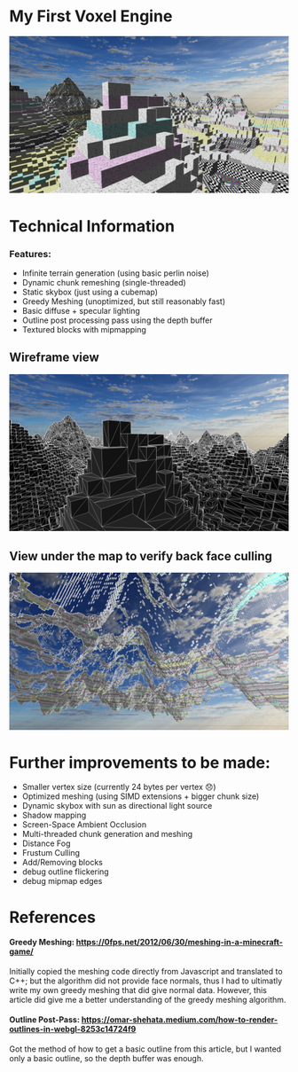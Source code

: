 # My First Voxel Engine
![](screenshots/image.png)

# Technical Information
### Features:
- Infinite terrain generation (using basic perlin noise)
- Dynamic chunk remeshing (single-threaded)
- Static skybox (just using a cubemap)
- Greedy Meshing (unoptimized, but still reasonably fast)
- Basic diffuse + specular lighting
- Outline post processing pass using the depth buffer
- Textured blocks with mipmapping

## Wireframe view
![](screenshots/wireframe.png)
## View under the map to verify back face culling
![](screenshots/back_face_culling.png)

# Further improvements to be made:
- Smaller vertex size (currently 24 bytes per vertex 😞)
- Optimized meshing (using SIMD extensions + bigger chunk size)
- Dynamic skybox with sun as directional light source
- Shadow mapping
- Screen-Space Ambient Occlusion
- Multi-threaded chunk generation and meshing
- Distance Fog
- Frustum Culling
- Add/Removing blocks
- debug outline flickering
- debug mipmap edges

# References
#### Greedy Meshing: https://0fps.net/2012/06/30/meshing-in-a-minecraft-game/
Initially copied the meshing code directly from Javascript and translated to C++; but the algorithm did not provide face normals, thus I had to ultimatly write my own greedy meshing that did give normal data. However, this article did give me a better understanding of the greedy meshing algorithm.

#### Outline Post-Pass: https://omar-shehata.medium.com/how-to-render-outlines-in-webgl-8253c14724f9
Got the method of how to get a basic outline from this article, but I wanted only a basic outline, so the depth buffer was enough.
